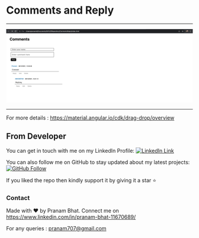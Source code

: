# Comments and Reply 


-------------------------------------------------------------------------------------------------------------------------------------------------------------

<img src="/comments-reply.png" width="1000" />

-------------------------------------------------------------------------------------------------------------------------------------------------------------

For more details : https://material.angular.io/cdk/drag-drop/overview


## From Developer

You can get in touch with me on my LinkedIn Profile: [![LinkedIn Link](https://img.shields.io/badge/Connect-Pranam%20Bhat-blue.svg?logo=linkedin&longCache=true&style=social&label=Connect
)](https://www.linkedin.com/in/pranam-bhat-11670689/)

You can also follow me on GitHub to stay updated about my latest projects: [![GitHub Follow](https://img.shields.io/badge/Connect-Pranam%20Bhat-blue.svg?logo=Github&longCache=true&style=social&label=Follow)](https://github.com/PranamBhat)

If you liked the repo then kindly support it by giving it a star ⭐

### Contact

Made with :heart: by Pranam Bhat. Connect me on https://www.linkedin.com/in/pranam-bhat-11670689/

For any queries : pranam707@gmail.com

